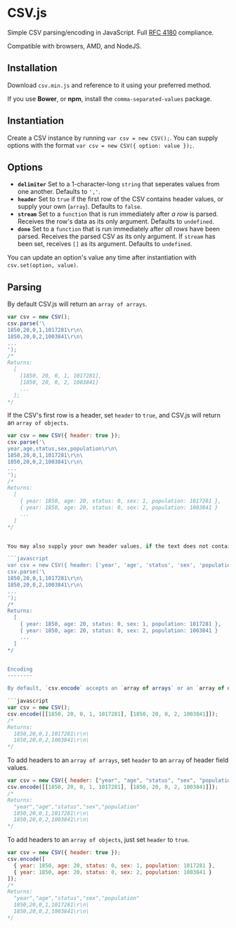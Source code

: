 CSV.js
======

Simple CSV parsing/encoding in JavaScript. Full [RFC 4180](http://tools.ietf.org/html/rfc4180) compliance.

Compatible with browsers, AMD, and NodeJS.


Installation
------------

Download `csv.min.js` and reference to it using your preferred method.

If you use **Bower**, or **npm**, install the `comma-separated-values` package.


Instantiation
-------------

Create a CSV instance by running `var csv = new CSV();`. You can supply options with the format `var csv = new CSV({ option: value });`.


Options
-------

- **`delimiter`** Set to a 1-character-long `string` that seperates values from one another. Defaults to `','`.
- **`header`** Set to `true` if the first row of the CSV contains header values, or supply your own (`array`). Defaults to `false`.
- **`stream`** Set to a `function` that is run immediately after _a row_ is parsed. Receives the row's data as its only argument. Defaults to `undefined`.
- **`done`** Set to a `function` that is run immediately after _all rows_ have been parsed. Receives the parsed CSV as its only argument. If `stream` has been set, receives `[]` as its argument. Defaults to `undefined`.

You can update an option's value any time after instantiation with `csv.set(option, value)`.


Parsing
-------

By default CSV.js will return an `array of arrays`.

```javascript
var csv = new CSV();
csv.parse('\
1850,20,0,1,1017281\r\n\
1850,20,0,2,1003841\r\n\
...
');
/*
Returns:
  [
    [1850, 20, 0, 1, 1017281],
    [1850, 20, 0, 2, 1003841]
    ...
  ];
*/
```


If the CSV's first row is a header, set `header` to `true`, and CSV.js will return an `array of objects`.

```javascript
var csv = new CSV({ header: true });
csv.parse('\
year,age,status,sex,population\r\n\
1850,20,0,1,1017281\r\n\
1850,20,0,2,1003841\r\n\
...
');
/*
Returns:
  [
    { year: 1850, age: 20, status: 0, sex: 1, population: 1017281 },
    { year: 1850, age: 20, status: 0, sex: 2, population: 1003841 }
    ...
  ]
*/


You may also supply your own header values, if the text does not contain them, by setting `header` to an `array` of field values.

```javascript
var csv = new CSV({ header: ['year', 'age', 'status', 'sex', 'population'] });
csv.parse('\
1850,20,0,1,1017281\r\n\
1850,20,0,2,1003841\r\n\
...
');
/*
Returns:
  [
    { year: 1850, age: 20, status: 0, sex: 1, population: 1017281 },
    { year: 1850, age: 20, status: 0, sex: 2, population: 1003841 }
    ...
  ]
*/


Encoding
--------

By default, `csv.encode` accepts an `array of arrays` or an `array of objects`.

```javascript
var csv = new CSV();
csv.encode([[1850, 20, 0, 1, 1017281], [1850, 20, 0, 2, 1003841]]);
/*
Returns:
  1850,20,0,1,1017281\r\n\
  1850,20,0,2,1003841\r\n\
*/
```


To add headers to an `array of arrays`, set `header` to an `array` of header field values.

```javascript
var csv = new CSV({ header: ["year", "age", "status", "sex", "population"] });
csv.encode([[1850, 20, 0, 1, 1017281], [1850, 20, 0, 2, 1003841]]);
/*
Returns:
  "year","age","status","sex","population"
  1850,20,0,1,1017281\r\n\
  1850,20,0,2,1003841\r\n\
*/
```


To add headers to an `array of objects`, just set `header` to `true`.

```javascript
var csv = new CSV({ header: true });
csv.encode([
  { year: 1850, age: 20, status: 0, sex: 1, population: 1017281 },
  { year: 1850, age: 20, status: 0, sex: 2, population: 1003841 }
]);
/*
Returns:
  "year","age","status","sex","population"
  1850,20,0,1,1017281\r\n\
  1850,20,0,2,1003841\r\n\
*/
```
